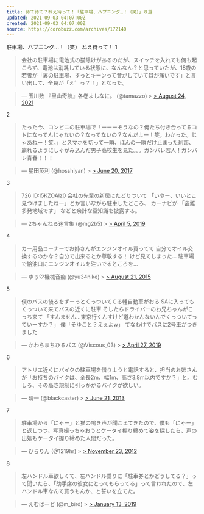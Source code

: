 ```yaml
---
title: 待て待て？ねえ待って！「駐車場、ハプニング…！（笑）」８選
updated: 2021-09-03 04:07:00Z
created: 2021-09-03 04:07:00Z
source: https://corobuzz.com/archives/172140
---
```


駐車場、ハプニング…！（笑）
ねえ待って！
1

> 会社の駐車場に電池式の猫除けがあるのだが、スイッチを入れても何も起こらず、電池は消耗している状態に、なんなん？と思っていたが、18歳の若者が「裏の駐車場、すっとキーンって音がしていて耳が痛いです」と言い出して、全員が「え゛っ？！」となった。

> — 玉川数 『里山奇談』各巻よしなに。 (@tamazzo) > [> August 24, 2021](https://twitter.com/tamazzo/status/1430011618813878273?ref_src=twsrc%5Etfw)

2

> たった今、コンビニの駐車場で「ーーーそうなの？俺たち付き合ってるコトになってんじゃないの？なってないの？なんだよー！笑。わかった。じゃあねー！笑。」とスマホを切って一瞬、ほんの一瞬だけ止まった刹那、崩れるようにしゃがみ込んだ男子高校生を見た。。。ガンバレ若人！ガンバレ青春！！！

> — 星田英利 (@hosshiyan) > [> June 20, 2017](https://twitter.com/hosshiyan/status/877100487840907264?ref_src=twsrc%5Etfw)

3
> 726 ID:I5KZOAlz0
> 会社の先輩の新居にたどりついて
> 「いやー、いいとこ見つけましたねー」とか言いながら駐車したところ、
> カーナビが
> 「盗難多発地域です」
> などと余計な豆知識を披露する。

> — 2ちゃんねる迷言集 (@mg2b5) > [> April 5, 2019](https://twitter.com/mg2b5/status/1114065605877886976?ref_src=twsrc%5Etfw)

4
> カー用品コーナーでお姉さんがエンジンオイル買ってて
> 自分でオイル交換するのかな？自分で出来るとか尊敬する！
> けど見てしまった…
> 駐車場で給油口にエンジンオイルを注いでるところを…

> — ゆぅ♡機械音痴 (@yu34nike) > [> August 21, 2015](https://twitter.com/yu34nike/status/634739701853753344?ref_src=twsrc%5Etfw)

5
> 僕のバスの後ろをずーっとくっついてくる軽自動車がおる
> SAに入ってもくっついて来てバスの近くに駐車
> そしたらドライバーのお兄ちゃんがこっち来て
> 「すんません…東京行くんすけど道わかんないんでくっついてっていーすか？」
> 僕「そゆこと？えぇよw」
> てなわけでバスに2号車がつきました

> — かわらまちひるバス (@Viscous_03) > [> April 27, 2019](https://twitter.com/Viscous_03/status/1122190583374598144?ref_src=twsrc%5Etfw)

6

> アトリエ近くにバイクの駐車場を借りようと電話すると、担当のお姉さんが「お持ちのバイクは、全長2m、幅1m、高さ3.8m以内ですか？」と。むしろ、その高さ規制に引っかかるバイクが欲しい。

> — 晴一 (@blackcaster) > [> June 21, 2013](https://twitter.com/blackcaster/status/347997274892271616?ref_src=twsrc%5Etfw)

7

> 駐車場から「にゃー」と猫の鳴き声が聞こえてきたので、僕も「にゃー」と返しつつ、写真撮っちゃおうとケータイ握り締めて姿を探したら、声の出処もケータイ握り締めた人間だった。

> — ひらりん (@1219hr) > [> November 23, 2012](https://twitter.com/1219hr/status/271862701721018368?ref_src=twsrc%5Etfw)

8

> 左ハンドル車欲しくて、左ハンドル乗りに「駐車券とかどうしてる？」って聞いたら、「助手席の彼女にとってもらってる」って言われたので、左ハンドル車なんて買うもんか、と誓いを立てた。

> — えむばーど (@m_bird) > [> January 13, 2019](https://twitter.com/m_bird/status/1084349046091767809?ref_src=twsrc%5Etfw)